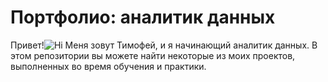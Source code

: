 # Портфолио: аналитик данных
Привет!![Hi](https://github.com/Deensi/portfolio/assets/142978669/a1f81430-1a97-4bc2-9cf2-f623ec5d5886) Меня зовут Тимофей, и я начинающий аналитик данных. В этом репозитории вы можете найти некоторые из моих проектов, выполненных во время обучения и практики.
